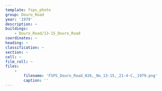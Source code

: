 ```yaml
---
template: fsps_photo
group: Douro_Road
year: '1979'
description: ~
buildings:
    - Douro_Road/13-15_Douro_Road
coordinates: ~
heading: ~
classification: ~
section: ~
cell: ~
film_roll: ~
files:
    -
        filename: 'FSPS_Douro_Road_026,_No_13-15,_21-4-C,_1979.png'
        caption: ''
---
```

